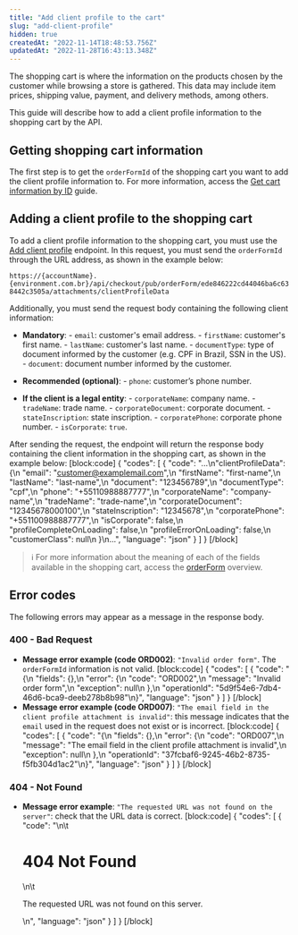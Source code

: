 ```yaml
---
title: "Add client profile to the cart"
slug: "add-client-profile"
hidden: true
createdAt: "2022-11-14T18:48:53.756Z"
updatedAt: "2022-11-28T16:43:13.348Z"
---
```

The shopping cart is where the information on the products chosen by the customer while browsing a store is gathered. This data may include item prices, shipping value, payment, and delivery methods, among others.

This guide will describe how to add a client profile information to the shopping cart by the API.

## Getting shopping cart information

The first step is to get the `orderFormId` of the shopping cart you want to add the client profile information to. For more information, access the [Get cart information by ID](https://developers.vtex.com/vtex-rest-api/docs/get-cart-information-by-id) guide.

## Adding a client profile to the shopping cart

To add a client profile information to the shopping cart, you must use the [Add client profile](https://developers.vtex.com/vtex-rest-api/reference/addclientprofile) endpoint. In this request, you must send the `orderFormId` through the URL address, as shown in the example below:

`https://{accountName}.{environment.com.br}/api/checkout/pub/orderForm/ede846222cd44046ba6c638442c3505a/attachments/clientProfileData`

Additionally, you must send the request body containing the following client information:

- **Mandatory**:
      - `email`: customer's email address.
      - `firstName`: customer's first name.
      - `lastName`: customer's last name.
      - `documentType`: type of document informed by the customer (e.g. CPF in Brazil, SSN in the US).
      - `document`: document number informed by the customer.

- **Recommended (optional)**:
      - `phone`: customer’s phone number.

- **If the client is a legal entity**:
      - `corporateName`: company name.
      - `tradeName`: trade name.
      - `corporateDocument`: corporate document.
      - `stateInscription`: state inscription.
      - `corporatePhone`: corporate phone number.
      - `isCorporate`: `true`.

After sending the request, the endpoint will return the response body containing the client information in the shopping cart, as shown in the example below:
[block:code]
{
  "codes": [
    {
      "code": "...\n\"clientProfileData\": {\n        \"email\": \"customer@examplemail.com\",\n        \"firstName\": \"first-name\",\n        \"lastName\": \"last-name\",\n        \"document\": \"123456789\",\n        \"documentType\": \"cpf\",\n        \"phone\": \"+55110988887777\",\n        \"corporateName\": \"company-name\",\n        \"tradeName\": \"trade-name\",\n        \"corporateDocument\": \"12345678000100\",\n        \"stateInscription\": \"12345678\",\n        \"corporatePhone\": \"+551100988887777\",\n        \"isCorporate\": false,\n        \"profileCompleteOnLoading\": false,\n        \"profileErrorOnLoading\": false,\n        \"customerClass\": null\n    }\n...",
      "language": "json"
    }
  ]
}
[/block]

> ℹ️️ For more information about the meaning of each of the fields available in the shopping cart, access the [orderForm](https://developers.vtex.com/docs/guides/orderform-fields) overview.

## Error codes

The following errors may appear as a message in the response body.

### 400 - Bad Request

- **Message error example (code ORD002)**: `"Invalid order form"`. The `orderFormId` information is not valid.
[block:code]
{
  "codes": [
    {
      "code": "{\n    \"fields\": {},\n    \"error\": {\n        \"code\": \"ORD002\",\n        \"message\": \"Invalid order form\",\n        \"exception\": null\n    },\n    \"operationId\": \"5d9f54e6-7db4-46d6-bca9-deeb278b8b98\"\n}",
      "language": "json"
    }
  ]
}
[/block]
- **Message error example (code ORD007)**: `"The email field in the client profile attachment is invalid"`: this message indicates that the `email` used in the request does not exist or is incorrect.
[block:code]
{
  "codes": [
    {
      "code": "{\n    \"fields\": {},\n    \"error\": {\n        \"code\": \"ORD007\",\n        \"message\": \"The email field in the client profile attachment is invalid\",\n        \"exception\": null\n    },\n    \"operationId\": \"37fcbaf6-9245-46b2-8735-f5fb304d1ac2\"\n}",
      "language": "json"
    }
  ]
}
[/block]
### 404 - Not Found

- **Message error example**: `"The requested URL was not found on the server"`: check that the URL data is correct.
[block:code]
{
  "codes": [
    {
      "code": "<body>\n\t<h1>404 Not Found</h1>\n\t<p>The requested URL was not found on this server.</p>\n</body>",
      "language": "json"
    }
  ]
}
[/block]